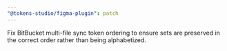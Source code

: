 ```yaml
---
"@tokens-studio/figma-plugin": patch
---
```


Fix BitBucket multi-file sync token ordering to ensure sets are preserved in the correct order rather than being alphabetized.